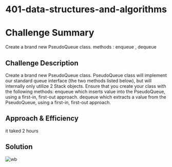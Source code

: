 # 401-data-structures-and-algorithms

# Challenge Summary

Create a brand new PseudoQueue class. methods : enqueue , dequeue

## Challenge Description

Create a brand new PseudoQueue class.  PseudoQueue class will implement our standard queue interface (the two methods listed below), but will internally only utilize 2 Stack objects. Ensure that you create your class with the following methods:
enqueue which inserts value into the PseudoQueue, using a first-in, first-out approach.
dequeue which extracts a value from the PseudoQueue, using a first-in, first-out approach.

## Approach & Efficiency
it taked 2 hours 

## Solution

![wb](./ii.jpj)
